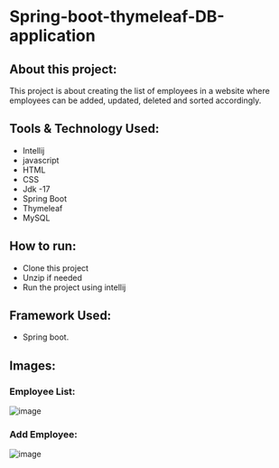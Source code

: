 # Spring-boot-thymeleaf-DB-application

## About this project:
This project is about creating the list of employees in a website where employees can be added, updated, deleted and sorted accordingly.

## Tools & Technology Used: 
- Intellij
- javascript
- HTML
- CSS
- Jdk -17
- Spring Boot
- Thymeleaf
- MySQL

## How to run:
- Clone this project
- Unzip if needed
- Run the project using intellij

## Framework Used:
- Spring boot.

## Images:

### Employee List:
![image](https://github.com/Rahat65/Spring-boot-thymeleaf-DB-application/assets/70316722/7b32f688-e39a-4103-ab48-33dc6fd5a8c6)


### Add Employee:
![image](https://github.com/Rahat65/Spring-boot-thymeleaf-DB-application/assets/70316722/dd5600ef-c4ef-45df-9e49-b143562ee72b)









